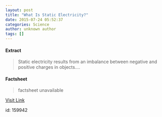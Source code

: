 ```yaml
---
layout: post
title: "What Is Static Electricity?"
date: 2015-07-24 05:52:37
categories: Science
author: unknown author
tags: []
---
```



#### Extract
>Static electricity results from an imbalance between negative and positive charges in objects....

#### Factsheet
>factsheet unavailable

[Visit Link](http://www.livescience.com/51656-static-electricity.html)

id:  159942

